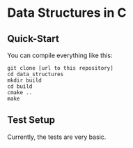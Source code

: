 # Data Structures in C

## Quick-Start

You can compile everything like this:

```
git clone [url to this repository]
cd data_structures
mkdir build
cd build
cmake ..
make
```

## Test Setup

Currently, the tests are very basic.

